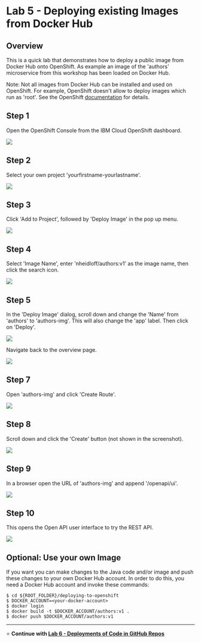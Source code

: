 # Lab 5 - Deploying existing Images from Docker Hub

## Overview

This is a quick lab that demonstrates how to deploy a public image from Docker Hub onto OpenShift. As example an image of the 'authors' microservice from this workshop has been loaded on Docker Hub.

Note: Not all images from Docker Hub can be installed and used on OpenShift. For example, OpenShift doesn't allow to deploy images which run as 'root'. See the OpenShift [documentation](https://docs.openshift.com/container-platform/3.3/creating_images/guidelines.html) for details.

## Step 1

Open the OpenShift Console from the IBM Cloud OpenShift dashboard.

<kbd><img src="images/lab-5-step-0.png" /></kbd>

## Step 2

Select your own project 'yourfirstname-yourlastname'.

<kbd><img src="images/lab-5-step-1.png" /></kbd>

## Step 3

Click 'Add to Project', followed by 'Deploy Image' in the pop up menu.

<kbd><img src="images/lab-5-step-2.png" /></kbd>

## Step 4

Select 'Image Name', enter 'nheidloff/authors:v1' as the image name, then click the search icon.

<kbd><img src="images/lab-5-step-3.png" /></kbd>

## Step 5

In the 'Deploy Image' dialog, scroll down and change the 'Name' from 'authors' to 'authors-img'. This will also change the 'app' label. Then click on 'Deploy'.

<kbd><img src="images/lab-5-step-4.png" /></kbd>

Navigate back to the overview page.

<kbd><img src="images/lab-5-step-5.png" /></kbd>

## Step 7

Open 'authors-img' and click 'Create Route'.

<kbd><img src="images/lab-5-step-6.png" /></kbd>

## Step 8

Scroll down and click the 'Create' button (not shown in the screenshot).

<kbd><img src="images/lab-5-step-7.png" /></kbd>

## Step 9

In a browser open the URL of 'authors-img' and append '/openapi/ui'.

<kbd><img src="images/lab-5-step-8.png" /></kbd>

## Step 10

This opens the Open API user interface to try the REST API.

<kbd><img src="images/lab-5-step-9.png" /></kbd>


## Optional: Use your own Image

If you want you can make changes to the Java code and/or image and push these changes to your own Docker Hub account. In order to do this, you need a Docker Hub account and invoke these commands:

```
$ cd ${ROOT_FOLDER}/deploying-to-openshift
$ DOCKER_ACCOUNT=<your-docker-account>
$ docker login
$ docker build -t $DOCKER_ACCOUNT/authors:v1 .
$ docker push $DOCKER_ACCOUNT/authors:v1
```

---

:star: __Continue with [Lab 6 - Deployments of Code in GitHub Repos](./6-github.md)__
